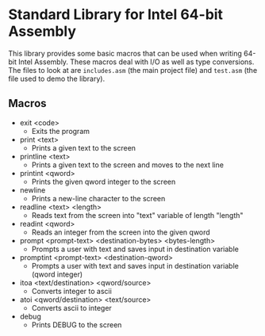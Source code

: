 # Standard Library for Intel 64-bit Assembly
This library provides some basic macros that can be used when writing 64-bit Intel Assembly. These macros deal with I/O as well as type conversions. The files to look at are `includes.asm` (the main project file) and `test.asm` (the file used to demo the library).
## Macros
- exit \<code\>
  - Exits the program
- print \<text\>
  - Prints a given text to the screen
- printline \<text\>
  - Prints a given text to the screen and moves to the next line
- printint \<qword\>
  - Prints the given qword integer to the screen
- newline
  - Prints a new-line character to the screen
- readline \<text\> \<length\>
  - Reads text from the screen into "text" variable of length "length"
- readint \<qword\>
  - Reads an integer from the screen into the given qword
- prompt \<prompt-text\> \<destination-bytes\> \<bytes-length\>
  - Prompts a user with text and saves input in destination variable
- promptint \<prompt-text\> \<destination-qword\>
  - Prompts a user with text and saves input in destination variable (qword integer)
- itoa \<text/destination\> \<qword/source\>
  - Converts integer to ascii
- atoi \<qword/destination\> \<text/source\>
  - Converts ascii to integer
- debug
  - Prints DEBUG to the screen
